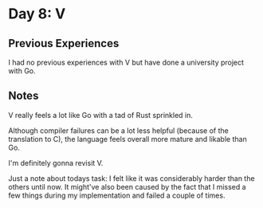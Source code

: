 # Day 8: V

## Previous Experiences

I had no previous experiences with V but have done a university project with Go.

## Notes

V really feels a lot like Go with a tad of Rust sprinkled in.

Although compiler failures can be a lot less helpful (because of the translation to C), the language feels overall more mature and likable than Go.

I'm definitely gonna revisit V.

Just a note about todays task: I felt like it was considerably harder than the others until now. It might've also been caused by the fact that I missed a few things during my implementation and failed a couple of times.

